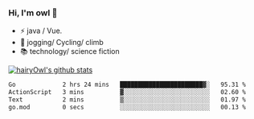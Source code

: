 ### Hi, I'm owl 👋

- ⚡ java / Vue.
- 🏃 jogging/ Cycling/ climb
- 📚 technology/ science fiction

[![hairyOwl's github stats](https://github-readme-stats.vercel.app/api?username=hairyOwl)]()

<!--START_SECTION:waka-->

```txt
Go             2 hrs 24 mins   ███████████████████████▓░   95.31 %
ActionScript   3 mins          ▓░░░░░░░░░░░░░░░░░░░░░░░░   02.60 %
Text           2 mins          ▒░░░░░░░░░░░░░░░░░░░░░░░░   01.97 %
go.mod         0 secs          ░░░░░░░░░░░░░░░░░░░░░░░░░   00.13 %
```

<!--END_SECTION:waka-->

